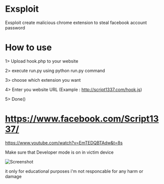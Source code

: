 # Exsploit
Exsploit create malicious chrome extension to steal facebook account password 


# How to use

1> Upload hook.php to your website

2> execute run.py using python run.py command

3> choose which extension you want 

4> Enter you website URL (Example : http://script1337.com/hook.js)

5> Done()

# https://www.facebook.com/Script1337/

https://www.youtube.com/watch?v=EmTEDQBTAdw&t=8s

Make sure that Developer mode is on in victim device



![Screenshot](https://github.com/ScRiPt1337/Exsploit/blob/master/Screenshot_2018-11-03_04-24-52.png)



it only for educational purposes i'm not responcable for any harm or damage

